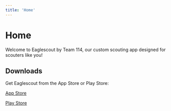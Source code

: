 ```yaml
---
title: 'Home'
---
```


# Home

Welcome to Eaglescout by Team 114, our custom scouting app designed for scouters like you!

## Downloads

Get Eaglescout from the App Store or Play Store:

[App Store](https://play.google.com/store/apps/details?id=com.eaglescout)

[Play Store](https://play.google.com/store/apps/details?id=com.eaglescout)
